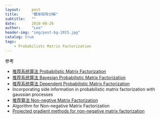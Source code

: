 ```yaml
---
layout:     post
title:      "概率矩阵分解"
subtitle:   ""
date:       2018-08-26
author:     "Leo"
header-img: "img/post-bg-2015.jpg"
catalog: true
tags:
    - Probabilistc Matrix Factorization
---
```


参考

- [推荐系统算法 Probabilistic Matrix Factorization](https://blog.csdn.net/shenxiaolu1984/article/details/50372909)
- [推荐系统算法 Bayesian Probabilistic Matrix Factorization](https://blog.csdn.net/shenxiaolu1984/article/details/50405659)
- [推荐系统算法 Dependent Probabilistic Matrix Factorization](https://blog.csdn.net/shenxiaolu1984/article/details/50382566)
- Incorporating side information in probabilistic matrix factorization with gaussian processes
- [推荐算法 Non-negtive Matrix Factorization](https://blog.csdn.net/google19890102/article/details/51190313)
- Algorithm for Non-negative Matrix Factorization
- [Projected gradient methods for non-negative matrix factorization](https://www.csie.ntu.edu.tw/~cjlin/nmf/)